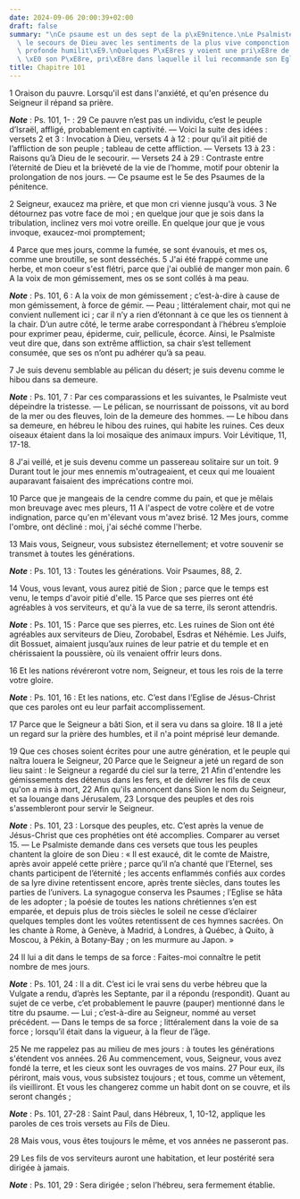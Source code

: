 ```yaml
---
date: 2024-09-06 20:00:39+02:00
draft: false
summary: "\nCe psaume est un des sept de la p\xE9nitence.\nLe Psalmiste y implore\
  \ le secours de Dieu avec les sentiments de la plus vive componction et de la plus\
  \ profonde humilit\xE9.\nQuelques P\xE8res y voient une pri\xE8re de J\xE9sus-Christ\
  \ \xE0 son P\xE8re, pri\xE8re dans laquelle il lui recommande son Eglise.\n"
title: Chapitre 101
---
```





1 Oraison du pauvre. Lorsqu'il est dans l'anxiété, et qu'en présence du Seigneur il répand sa prière.

***Note*** :  Ps. 101, 1- : 29 Ce pauvre n’est pas un individu, c’est le peuple d’Israël, affligé, probablement en captivité. ― Voici la suite des idées : versets 2 et 3 : Invocation à Dieu, versets 4 à 12 : pour qu’il ait pitié de l’affliction de son peuple ; tableau de cette affliction. ― Versets 13 à 23 : Raisons qu’à Dieu de le secourir. ― Versets 24 à 29 : Contraste entre l’éternité de Dieu et la brièveté de la vie de l’homme, motif pour obtenir la prolongation de nos jours. ― Ce psaume est le 5e des Psaumes de la pénitence.


2 Seigneur, exaucez ma prière, et que mon cri vienne jusqu'à vous. 3 Ne détournez pas votre face de moi ; en quelque jour que je sois dans la tribulation, inclinez vers moi votre oreille. En quelque jour que je vous invoque, exaucez-moi promptement;


4 Parce que mes jours, comme la fumée, se sont évanouis, et mes os, comme une broutille, se sont desséchés. 5 J'ai été frappé comme une herbe, et mon coeur s'est flétri, parce que j'ai oublié de manger mon pain. 6 A la voix de mon gémissement, mes os se sont collés à ma peau.

***Note*** :  Ps. 101, 6 : A la voix de mon gémissement ; c’est-à-dire à cause de mon gémissement, à force de gémir. ― Peau ; littéralement chair, mot qui ne convient nullement ici ; car il n’y a rien d’étonnant à ce que les os tiennent à la chair. D’un autre côté, le terme arabe correspondant à l’hébreu s’emploie pour exprimer peau, épiderme, cuir, pellicule, écorce. Ainsi, le Psalmiste veut dire que, dans son extrême affliction, sa chair s’est tellement consumée, que ses os n’ont pu adhérer qu’à sa peau.


7 Je suis devenu semblable au pélican du désert; je suis devenu comme le hibou dans sa demeure.

***Note*** :  Ps. 101, 7 : Par ces comparassions et les suivantes, le Psalmiste veut dépeindre la tristesse. ― Le pélican, se nourrissant de poissons, vit au bord de la mer ou des fleuves, loin de la demeure des hommes. ― Le hibou dans sa demeure, en hébreu le hibou des ruines, qui habite les ruines. Ces deux oiseaux étaient dans la loi mosaïque des animaux impurs. Voir Lévitique, 11, 17-18.

8 J'ai veillé, et je suis devenu comme un passereau solitaire sur un toit. 9 Durant tout le jour mes ennemis m'outrageaient, et ceux qui me louaient auparavant faisaient des imprécations contre moi.


10 Parce que je mangeais de la cendre comme du pain, et que je mêlais mon breuvage avec mes pleurs, 11 A l'aspect de votre colère et de votre indignation, parce qu'en m'élevant vous m'avez brisé. 12 Mes jours, comme l'ombre, ont décliné : moi, j'ai séché comme l'herbe.


13 Mais vous, Seigneur, vous subsistez éternellement; et votre souvenir se transmet à toutes les générations.

***Note*** :  Ps. 101, 13 : Toutes les générations. Voir Psaumes, 88, 2.

14 Vous, vous levant, vous aurez pitié de Sion ; parce que le temps est venu, le temps d'avoir pitié d'elle. 15 Parce que ses pierres ont été agréables à vos serviteurs, et qu'à la vue de sa terre, ils seront attendris.

***Note*** :  Ps. 101, 15 : Parce que ses pierres, etc. Les ruines de Sion ont été agréables aux serviteurs de Dieu, Zorobabel, Esdras et Néhémie. Les Juifs, dit Bossuet, aimaient jusqu’aux ruines de leur patrie et du temple et en chérissaient la poussière, où ils venaient offrir leurs dons.


16 Et les nations révéreront votre nom, Seigneur, et tous les rois de la terre votre gloire.

***Note*** :  Ps. 101, 16 : Et les nations, etc. C’est dans l’Eglise de Jésus-Christ que ces paroles ont eu leur parfait accomplissement.

17 Parce que le Seigneur a bâti Sion, et il sera vu dans sa gloire. 18 Il a jeté un regard sur la prière des humbles, et il n'a point méprisé leur demande.


19 Que ces choses soient écrites pour une autre génération, et le peuple qui naîtra louera le Seigneur, 20 Parce que le Seigneur a jeté un regard de son lieu saint : le Seigneur a regardé du ciel sur la terre, 21 Afin d'entendre les gémissements des détenus dans les fers, et de délivrer les fils de ceux qu'on a mis à mort, 22 Afin qu'ils annoncent dans Sion le nom du Seigneur, et sa louange dans Jérusalem, 23 Lorsque des peuples et des rois s'assembleront pour servir le Seigneur.

***Note*** :  Ps. 101, 23 : Lorsque des peuples, etc. C’est après la venue de Jésus-Christ que ces prophéties ont été accomplies. Comparer au verset 15. ― Le Psalmiste demande dans ces versets que tous les peuples chantent la gloire de son Dieu : « Il est exaucé, dit le comte de Maistre, après avoir appelé cette prière ; parce qu’il n’a chanté que l’Eternel, ses chants participent de l’éternité ; les accents enflammés confiés aux cordes de sa lyre divine retentissent encore, après trente siècles, dans toutes les parties de l’univers. La synagogue conserva les Psaumes ; l’Eglise se hâta de les adopter ; la poésie de toutes les nations chrétiennes s’en est emparée, et depuis plus de trois siècles le soleil ne cesse d’éclairer quelques temples dont les voûtes retentissent de ces hymnes sacrées. On les chante à Rome, à Genève, à Madrid, à Londres, à Québec, à Quito, à Moscou, à Pékin, à Botany-Bay ; on les murmure au Japon. »


24 Il lui a dit dans le temps de sa force : Faites-moi connaître le petit nombre de mes jours.

***Note*** :  Ps. 101, 24 : Il a dit. C’est ici le vrai sens du verbe hébreu que la Vulgate a rendu, d’après les Septante, par il a répondu (respondit). Quant au sujet de ce verbe, c’et probablement le pauvre (pauper) mentionné dans le titre du psaume. ― Lui ; c’est-à-dire au Seigneur, nommé au verset précédent. ― Dans le temps de sa force ; littéralement dans la voie de sa force ; lorsqu’il était dans la vigueur, à la fleur de l’âge.

25 Ne me rappelez pas au milieu de mes jours : à toutes les générations s'étendent vos années. 26 Au commencement, vous, Seigneur, vous avez fondé la terre, et les cieux sont les ouvrages de vos mains. 27 Pour eux, ils périront, mais vous, vous subsistez toujours ; et tous, comme un vêtement, ils vieilliront. Et vous les changerez comme un habit dont on se couvre, et ils seront changés ;

***Note*** :  Ps. 101, 27-28 : Saint Paul, dans Hébreux, 1, 10-12, applique les paroles de ces trois versets au Fils de Dieu.

28 Mais vous, vous êtes toujours le même, et vos années ne passeront pas.


29 Les fils de vos serviteurs auront une habitation, et leur postérité sera dirigée à jamais.

***Note*** :  Ps. 101, 29 : Sera dirigée ; selon l’hébreu, sera fermement établie.


